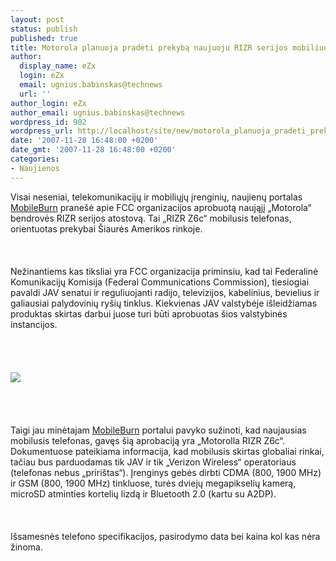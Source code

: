 ```yaml
---
layout: post
status: publish
published: true
title: Motorola planuoja pradėti prekybą naujuoju RIZR serijos mobiliuoju
author:
  display_name: eZx
  login: eZx
  email: ugnius.babinskas@technews
  url: ''
author_login: eZx
author_email: ugnius.babinskas@technews
wordpress_id: 902
wordpress_url: http://localhost/site/new/motorola_planuoja_pradeti_prekyba_naujuoju_rizr_serijos_mobiliuoju/
date: '2007-11-28 16:48:00 +0200'
date_gmt: '2007-11-28 16:48:00 +0200'
categories:
- Naujienos
---
```

<p>Visai neseniai, telekomunikacijų ir mobiliųjų įrenginių, naujienų portalas <a class="ns" href="http://www.mobileburn.com/">MobileBurn</a> pranešė apie FCC organizacijos aprobuotą naująjį „Motorola“ bendrovės RIZR serijos atostovą. Tai „RIZR Z6c“ mobilusis telefonas, orientuotas prekybai Šiaurės Amerikos rinkoje.<br />
<br><br />
<br>Nežinantiems kas tiksliai yra FCC organizacija priminsiu, kad tai Federalinė Komunikacijų Komisija (Federal Communications Commission), tiesiogiai pavaldi JAV senatui ir reguliuojanti radijo, televizijos, kabelinius, bevielius ir galiausiai palydovinių ryšių tinklus. Kiekvienas JAV valstybėje išleidžiamas produktas skirtas darbui juose turi būti aprobuotas šios valstybinės instancijos.<br />
<br><br />
<br><br><img src=" http://www.technews.lt/upl/Failai/z6c_front.jpg"><br><br />
<br><br />
<br>Taigi jau minėtajam <a class="ns" href="http://www.mobileburn.com/">MobileBurn</a> portalui pavyko sužinoti, kad naujausias mobilusis telefonas, gavęs šią aprobaciją yra „Motorolla RIZR Z6c“. Dokumentuose pateikiama informacija, kad mobilusis skirtas globaliai rinkai, tačiau bus parduodamas tik JAV ir tik „Verizon Wireless“ operatoriaus (telefonas nebus „pririštas“). Įrenginys gebės dirbti CDMA (800, 1900 MHz) ir GSM (800, 1900 MHz) tinkluose, turės dviejų megapikselių kamerą, microSD atminties kortelių lizdą ir Bluetooth 2.0 (kartu su A2DP).<br />
<br><br />
<br>Išsamesnės telefono specifikacijos, pasirodymo data bei kaina kol kas nėra žinoma.<br />
<br></p>
